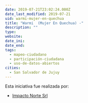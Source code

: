 ```yaml
---
date: 2019-07-21T23:02:24.000Z
date_last_modified: 2019-07-21
uid: warmi-mujer-en-quechua
title: "Warmi  (Mujer En Quechua) -"
description: ""
type: 
website: 
date_ini: 
date_end: 
tags:
  - mapeo-ciudadano
  - participación-ciudadana
  - uso-de-datos-abiertos
cities: 
  - San Salvador de Jujuy
---
```


Esta iniciativa fue realizada por:

- [Impacto Norte Srl](/organizaciones/impacto-norte-srl)
